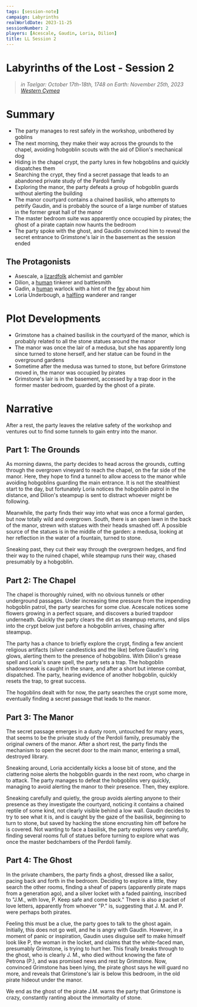 ```yaml
---
tags: [session-note]
campaign: Labyrinths
realWorldDate: 2023-11-25
sessionNumber: 2
players: [Acescale, Gaudin, Loria, Dilion]
title: LL Session 2
---
```


# Labyrinths of the Lost - Session 2
>*in Taelgar: October 17th-18th, 1748*
>*on Earth: November 25th, 2023*
>*[Western Cymea](<../../gazetteer/western-green-sea/cymea/western-cymea.md>)*
# Summary
- The party manages to rest safely in the workshop, unbothered by goblins
- The next morning, they make their way across the grounds to the chapel, avoiding hobgoblin scouts with the aid of Dilion's mechanical dog
- Hiding in the chapel crypt, the party lures in few hobgoblins and quickly dispatches them
- Searching the crypt, they find a secret passage that leads to an abandoned private study of the Pardoli family
- Exploring the manor, the party defeats a group of hobgoblin guards without alerting the building
- The manor courtyard contains a chained basilisk, who attempts to petrify Gaudin, and is probably the source of a large number of statues in the former great hall of the manor
- The master bedroom suite was apparently once occupied by pirates; the ghost of a pirate captain now haunts the bedroom
- The party spoke with the ghost, and Gaudin convinced him to reveal the secret entrance to Grimstone's lair in the basement as the session ended
## The Protagonists
- Asescale, a [lizardfolk](<../../species/children-of-the-embodied-gods/lizardfolk/lizardfolk.md>) alchemist and gambler
- Dilion, a [human](<../../species/humans/humans.md>) tinkerer and battlesmith
- Gadin, a [human](<../../species/humans/humans.md>) warlock with a hint of the [fey](<../../species/children-of-the-divine/fey/fey.md>) about him
- Loria Underbough, a [halfling](<../../species/children-of-the-embodied-gods/halflings/halflings.md>) wanderer and ranger
# Plot Developments

- Grimstone has a chained basilisk in the courtyard of the manor, which is probably related to all the stone statues around the manor
- The manor was once the lair of a medusa, but she has apparently long since turned to stone herself, and her statue can be found in the overground gardens
- Sometime after the medusa was turned to stone, but before Grimstone moved in, the manor was occupied by pirates
- Grimstone's lair is in the basement, accessed by a trap door in the former master bedroom, guarded by the ghost of a pirate. 
# Narrative

After a rest, the party leaves the relative safety of the workshop and ventures out to find some tunnels to gain entry into the manor.
## Part 1: The Grounds

As morning dawns, the party decides to head across the grounds, cutting through the overgrown vineyard to reach the chapel, on the far side of the manor. Here, they hope to find a tunnel to allow access to the manor while avoiding hobgoblins guarding the main entrance. It is not the stealthiest start to the day, but fortunately Loria notices the hobgoblin patrol in the distance, and Dilion's steampup is sent to distract whoever might be following. 

Meanwhile, the party finds their way into what was once a formal garden, but now totally wild and overgrown. South, there is an open lawn in the back of the manor, strewn with statues with their heads smashed off. A possible source of the statues is in the middle of the garden: a medusa, looking at her reflection in the water of a fountain, turned to stone. 

Sneaking past, they cut their way through the overgrown hedges, and find their way to the ruined chapel, while steampup runs their way, chased presumably by a hobgoblin.
## Part 2: The Chapel

The chapel is thoroughly ruined, with no obvious tunnels or other underground passages. Under increasing time pressure from the impending hobgoblin patrol, the party searches for some clue. Acescale notices some flowers growing in a perfect square, and discovers a buried trapdoor underneath. Quickly the party clears the dirt as steampup returns, and slips into the crypt below just before a hobgoblin arrives, chasing after steampup. 

The party has a chance to briefly explore the crypt, finding a few ancient religious artifacts (silver candlesticks and the like) before Gaudin's ring glows, alerting them to the presence of hobgoblins. With Dilion's grease spell and Loria's snare spell, the party sets a trap. The hobgoblin shadowsneak is caught in the snare, and after a short but intense combat, dispatched. The party, hearing evidence of another hobgoblin, quickly resets the trap, to great success. 

The hogoblins dealt with for now, the party searches the crypt some more, eventually finding a secret passage that leads to the manor.
## Part 3: The Manor

The secret passage emerges in a dusty room, untouched for many years, that seems to be the private study of the Perdoli family, presumably the original owners of the manor. After a short rest, the party finds the mechanism to open the secret door to the main manor, entering a small, destroyed library. 

Sneaking around, Loria accidentally kicks a loose bit of stone, and the clattering noise alerts the hobgoblin guards in the next room, who charge in to attack. The party manages to defeat the hobgoblins very quickly, managing to avoid alerting the manor to their presence. Then, they explore.

Sneaking carefully and quietly, the group avoids alerting anyone to their presence as they investigate the courtyard, noticing it contains a chained reptile of some kind, not clearly visible behind a low wall. Gaudin decides to try to see what it is, and is caught by the gaze of the basilisk, beginning to turn to stone, but saved by hacking the stone encrusting him off before he is covered. Not wanting to face a basilisk, the party explores very carefully, finding several rooms full of statues before turning to explore what was once the master bedchambers of the Perdoli family. 
## Part 4: The Ghost

In the private chambers, the party finds a ghost, dressed like a sailor, pacing back and forth in the bedroom. Deciding to explore a little, they search the other rooms, finding a sheaf of papers (apparently pirate maps from a generation ago), and a silver locket with a faded painting, inscribed to "J.M., with love, P. Keep safe and come back." There is also a packet of love letters, apparently from whoever "P." is, suggesting that J. M. and P. were perhaps both pirates. 

Feeling this must be a clue, the party goes to talk to the ghost again. Initially, this does not go well, and he is angry with Gaudin. However, in a moment of panic or inspiration, Gaudin uses disguise self to make himself look like P, the woman in the locket, and claims that the white-faced man, presumably Grimstone, is trying to hurt her. This finally breaks through to the ghost, who is clearly J. M., who died without knowing the fate of Petrona (P.), and was promised news and rest by Grimstone. Now, convinced Grimstone has been lying, the pirate ghost says he will guard no more, and reveals that Grimstone's lair is below this bedroom, in the old pirate hideout under the manor. 

We end as the ghost of the pirate J.M. warns the party that Grimstone is crazy, constantly ranting about the immortality of stone.

